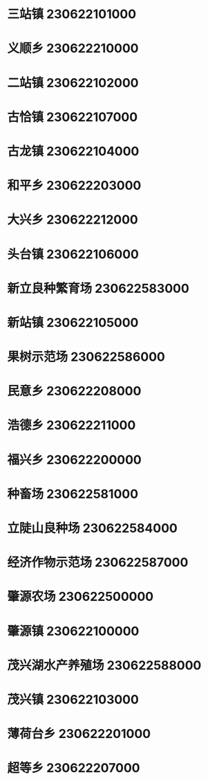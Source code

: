 # 三站镇 230622101000
# 义顺乡 230622210000
# 二站镇 230622102000
# 古恰镇 230622107000
# 古龙镇 230622104000
# 和平乡 230622203000
# 大兴乡 230622212000
# 头台镇 230622106000
# 新立良种繁育场 230622583000
# 新站镇 230622105000
# 果树示范场 230622586000
# 民意乡 230622208000
# 浩德乡 230622211000
# 福兴乡 230622200000
# 种畜场 230622581000
# 立陡山良种场 230622584000
# 经济作物示范场 230622587000
# 肇源农场 230622500000
# 肇源镇 230622100000
# 茂兴湖水产养殖场 230622588000
# 茂兴镇 230622103000
# 薄荷台乡 230622201000
# 超等乡 230622207000
